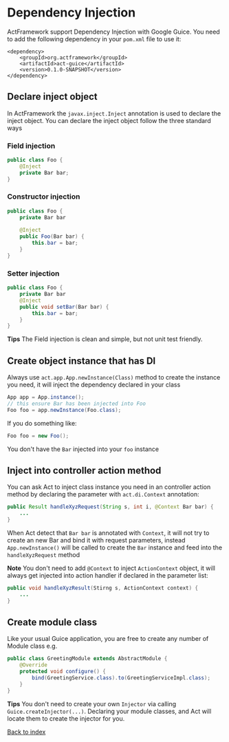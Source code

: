 # Dependency Injection

ActFramework support Dependency Injection with Google Guice. You need to add the following dependency in your `pom.xml` file to use it:

```
<dependency>
    <groupId>org.actframework</groupId>
    <artifactId>act-guice</artifactId>
    <version>0.1.0-SNAPSHOT</version>
</dependency>
```

## Declare inject object

In ActFramework the `javax.inject.Inject` annotation is used to declare the inject object. You can declare the inject object follow the three standard ways

### Field injection

```java
public class Foo {
    @Inject
    private Bar bar;
}
```

### Constructor injection

```java
public class Foo {
    private Bar bar
    
    @Inject
    public Foo(Bar bar) {
        this.bar = bar;
    }
}
```

### Setter injection

```java
public class Foo {
    private Bar bar
    @Inject
    public void setBar(Bar bar) {
        this.bar = bar;
    }
}
```

**Tips** The Field injection is clean and simple, but not unit test friendly.

## Create object instance that has DI

Always use `act.app.App.newInstance(Class)` method to create the instance you need, it will inject the dependency declared in your class

```java
App app = App.instance();
// this ensure Bar has been injected into Foo
Foo foo = app.newInstance(Foo.class);
```

If you do something like:

```java
Foo foo = new Foo();
```

You don't have the `Bar` injected into your `foo` instance

## Inject into controller action method

You can ask Act to inject class instance you need in an controller action method by declaring the parameter with `act.di.Context` annotation:

```java
public Result handleXyzRequest(String s, int i, @Context Bar bar) {
    ...
}
```

When Act detect that `Bar bar` is annotated with `Context`, it will not try to create an new Bar and bind it with request parameters, instead `App.newInstance()` will be called to create the `Bar` instance and feed into the `handleXyzRequest` method

**Note** You don't need to add `@Context` to inject `ActionContext` object, it will always get injected into action handler if declared in the parameter list:

```java
public void handleXyzResult(Stirng s, ActionContext context) {
    ...
}
```

## Create module class

Like your usual Guice application, you are free to create any number of Module class e.g.

```java
public class GreetingModule extends AbstractModule {
    @Override
    protected void configure() {
        bind(GreetingService.class).to(GreetingServiceImpl.class);
    }
}
```

**Tips** You don't need to create your own `Injector` via calling `Guice.createInjector(...)`. Declaring your module classes, and Act will locate them to create the injector for you. 

[Back to index](index.md)